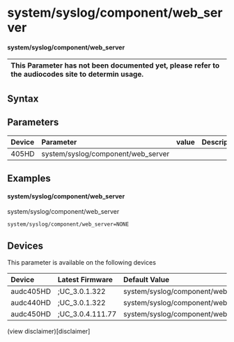 ﻿---
description: system/syslog/component/web_server
search: false
---

# system/syslog/component/web_server

#### system/syslog/component/web_server


| This Parameter has not been documented yet, please refer to the audiocodes site to determin usage.  | 
| :--- |

## Syntax

## Parameters
|Device|Parameter|value|Description|
|:---|:---|:---|:---|
| 405HD | system/syslog/component/web_server |  |  |

## Examples
#### system/syslog/component/web_server

system/syslog/component/web_server

```
system/syslog/component/web_server=NONE
```

## Devices
This parameter is available on the following devices

| Device | Latest Firmware | Default Value |
|:---|:---|:---|
| audc405HD | ;UC_3.0.1.322 | system/syslog/component/web_server=NONE 
| audc440HD | ;UC_3.0.1.322 | system/syslog/component/web_server=NONE 
| audc450HD | ;UC_3.0.4.111.77 | system/syslog/component/web_server=NONE 

(view disclaimer)[disclaimer]
